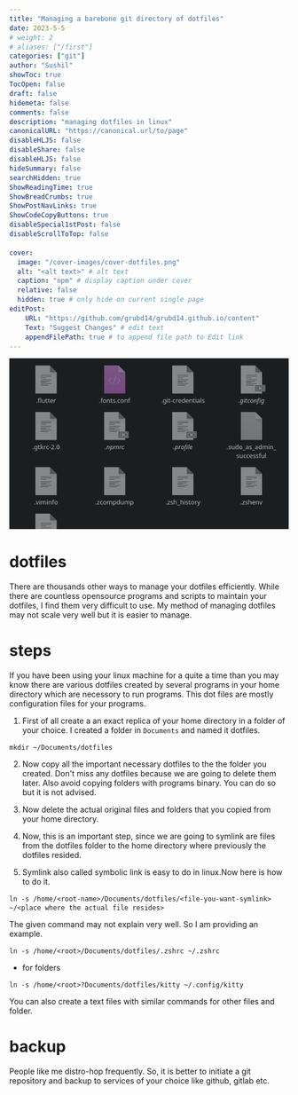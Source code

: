 ```yaml
---
title: "Managing a barebone git directory of dotfiles"
date: 2023-5-5
# weight: 2
# aliases: ["/first"]
categories: ["git"]
author: "Sushil"
showToc: true
TocOpen: false
draft: false
hidemeta: false
comments: false
description: "managing dotfiles in linux"
canonicalURL: "https://canonical.url/to/page"
disableHLJS: false
disableShare: false
disableHLJS: false
hideSummary: false
searchHidden: true
ShowReadingTime: true
ShowBreadCrumbs: true
ShowPostNavLinks: true
ShowCodeCopyButtons: true
disableSpecial1stPost: false
disableScrollToTop: false

cover:
  image: "/cover-images/cover-dotfiles.png"
  alt: "<alt text>" # alt text
  caption: "npm" # display caption under cover
  relative: false
  hidden: true # only hide on current single page
editPost:
    URL: "https://github.com/grubd14/grubd14.github.io/content"
    Text: "Suggest Changes" # edit text
    appendFilePath: true # to append file path to Edit link
---
```

![dotfiles](/images/dot.png#center)
# dotfiles
There are thousands other ways to manage your dotfiles efficiently. While there are countless opensource programs and scripts to maintain your dotfiles, I find them very difficult to use. My method of managing dotfiles may not scale very well but it is easier to manage.

# steps
If you have been using your linux machine for a quite a time than you may know there are various dotfiles created by several programs in your home directory which are necessory to run programs. This dot files are mostly configuration files for your programs.

1. First of all create a an exact replica of your home directory in a folder of your choice. I created a folder in `Documents` and named it dotfiles.
```
mkdir ~/Documents/dotfiles
```
2. Now copy all the important necessary dotfiles to the the folder you created. Don't miss any dotfiles because we are going to delete them later. Also avoid copying folders with programs binary. You can do so but it is not advised.

3. Now delete the actual original files and folders that you copied from your home directory.

4. Now, this is an important step, since we are going to symlink are files from the dotfiles folder to the home directory where previously the dotfiles resided.

5. Symlink also called symbolic link is easy to do in linux.Now here is how to do it.
```
ln -s /home/<root-name>/Documents/dotfiles/<file-you-want-symlink> ~/<place where the actual file resides>
```
The given command may not explain very well. So I am providing an example.
```
ln -s /home/<root>/Documents/dotfiles/.zshrc ~/.zshrc
```
- for folders
```
ln -s /home/<root>?Documents/dotfiles/kitty ~/.config/kitty
```
You can also create a text files with similar commands for other files and folder.

# backup
People like me distro-hop frequently. So, it is better to initiate a git repository and backup to services of your choice like github, gitlab etc.





